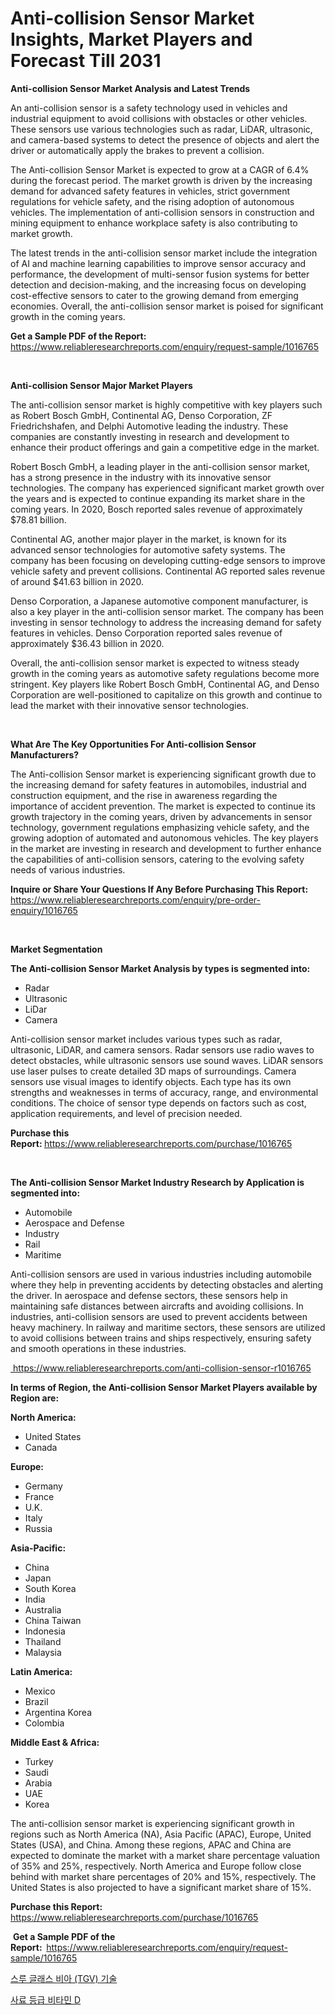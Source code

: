 <p><h1>Anti-collision Sensor Market Insights, Market Players and Forecast Till 2031</h1></p><p><strong>Anti-collision Sensor Market Analysis and Latest Trends</strong></p>
<p><p>An anti-collision sensor is a safety technology used in vehicles and industrial equipment to avoid collisions with obstacles or other vehicles. These sensors use various technologies such as radar, LiDAR, ultrasonic, and camera-based systems to detect the presence of objects and alert the driver or automatically apply the brakes to prevent a collision.</p><p>The Anti-collision Sensor Market is expected to grow at a CAGR of 6.4% during the forecast period. The market growth is driven by the increasing demand for advanced safety features in vehicles, strict government regulations for vehicle safety, and the rising adoption of autonomous vehicles. The implementation of anti-collision sensors in construction and mining equipment to enhance workplace safety is also contributing to market growth.</p><p>The latest trends in the anti-collision sensor market include the integration of AI and machine learning capabilities to improve sensor accuracy and performance, the development of multi-sensor fusion systems for better detection and decision-making, and the increasing focus on developing cost-effective sensors to cater to the growing demand from emerging economies. Overall, the anti-collision sensor market is poised for significant growth in the coming years.</p></p>
<p><strong>Get a Sample PDF of the Report:&nbsp;</strong> <a href="https://www.reliableresearchreports.com/enquiry/request-sample/1016765">https://www.reliableresearchreports.com/enquiry/request-sample/1016765</a></p>
<p>&nbsp;</p>
<p><strong>Anti-collision Sensor Major Market Players</strong></p>
<p><p>The anti-collision sensor market is highly competitive with key players such as Robert Bosch GmbH, Continental AG, Denso Corporation, ZF Friedrichshafen, and Delphi Automotive leading the industry. These companies are constantly investing in research and development to enhance their product offerings and gain a competitive edge in the market.</p><p>Robert Bosch GmbH, a leading player in the anti-collision sensor market, has a strong presence in the industry with its innovative sensor technologies. The company has experienced significant market growth over the years and is expected to continue expanding its market share in the coming years. In 2020, Bosch reported sales revenue of approximately $78.81 billion.</p><p>Continental AG, another major player in the market, is known for its advanced sensor technologies for automotive safety systems. The company has been focusing on developing cutting-edge sensors to improve vehicle safety and prevent collisions. Continental AG reported sales revenue of around $41.63 billion in 2020.</p><p>Denso Corporation, a Japanese automotive component manufacturer, is also a key player in the anti-collision sensor market. The company has been investing in sensor technology to address the increasing demand for safety features in vehicles. Denso Corporation reported sales revenue of approximately $36.43 billion in 2020.</p><p>Overall, the anti-collision sensor market is expected to witness steady growth in the coming years as automotive safety regulations become more stringent. Key players like Robert Bosch GmbH, Continental AG, and Denso Corporation are well-positioned to capitalize on this growth and continue to lead the market with their innovative sensor technologies.</p></p>
<p>&nbsp;</p>
<p><strong>What Are The Key Opportunities For Anti-collision Sensor Manufacturers?</strong></p>
<p><p>The Anti-collision Sensor market is experiencing significant growth due to the increasing demand for safety features in automobiles, industrial and construction equipment, and the rise in awareness regarding the importance of accident prevention. The market is expected to continue its growth trajectory in the coming years, driven by advancements in sensor technology, government regulations emphasizing vehicle safety, and the growing adoption of automated and autonomous vehicles. The key players in the market are investing in research and development to further enhance the capabilities of anti-collision sensors, catering to the evolving safety needs of various industries.</p></p>
<p><strong>Inquire or Share Your Questions If Any Before Purchasing This Report:</strong> <a href="https://www.reliableresearchreports.com/enquiry/pre-order-enquiry/1016765">https://www.reliableresearchreports.com/enquiry/pre-order-enquiry/1016765</a></p>
<p>&nbsp;</p>
<p><strong>Market Segmentation</strong></p>
<p><strong>The Anti-collision Sensor Market Analysis by types is segmented into:</strong></p>
<p><ul><li>Radar</li><li>Ultrasonic</li><li>LiDar</li><li>Camera</li></ul></p>
<p><p>Anti-collision sensor market includes various types such as radar, ultrasonic, LiDAR, and camera sensors. Radar sensors use radio waves to detect obstacles, while ultrasonic sensors use sound waves. LiDAR sensors use laser pulses to create detailed 3D maps of surroundings. Camera sensors use visual images to identify objects. Each type has its own strengths and weaknesses in terms of accuracy, range, and environmental conditions. The choice of sensor type depends on factors such as cost, application requirements, and level of precision needed.</p></p>
<p><strong>Purchase this Report:&nbsp;</strong><a href="https://www.reliableresearchreports.com/purchase/1016765">https://www.reliableresearchreports.com/purchase/1016765</a></p>
<p>&nbsp;</p>
<p><strong>The Anti-collision Sensor Market Industry Research by Application is segmented into:</strong></p>
<p><ul><li>Automobile</li><li>Aerospace and Defense</li><li>Industry</li><li>Rail</li><li>Maritime</li></ul></p>
<p><p>Anti-collision sensors are used in various industries including automobile where they help in preventing accidents by detecting obstacles and alerting the driver. In aerospace and defense sectors, these sensors help in maintaining safe distances between aircrafts and avoiding collisions. In industries, anti-collision sensors are used to prevent accidents between heavy machinery. In railway and maritime sectors, these sensors are utilized to avoid collisions between trains and ships respectively, ensuring safety and smooth operations in these industries.</p></p>
<p><a href="https://www.reliableresearchreports.com/anti-collision-sensor-r1016765">&nbsp;https://www.reliableresearchreports.com/anti-collision-sensor-r1016765</a></p>
<p><strong>In terms of Region, the Anti-collision Sensor Market Players available by Region are:</strong></p>
<p>
    <p> <strong> North America: </strong>
        <ul>
            <li>United States</li>
            <li>Canada</li>
        </ul>
        </p> 
    <p> <strong> Europe: </strong>
        <ul>
            <li>Germany</li>
            <li>France</li>
            <li>U.K.</li>
            <li>Italy</li>
            <li>Russia</li>
        </ul>
        </p> 
    <p> <strong> Asia-Pacific: </strong>
        <ul>
            <li>China</li>
            <li>Japan</li>
            <li>South Korea</li>
            <li>India</li>
            <li>Australia</li>
            <li>China Taiwan</li>
            <li>Indonesia</li>
            <li>Thailand</li>
            <li>Malaysia</li>
        </ul>
        </p> 
    <p> <strong> Latin America: </strong>
        <ul>
            <li>Mexico</li>
            <li>Brazil</li>
            <li>Argentina Korea</li>
            <li>Colombia</li>
        </ul>
        </p> 
    <p> <strong> Middle East & Africa: </strong>
        <ul>
            <li>Turkey</li>
            <li>Saudi</li>
            <li>Arabia</li>
            <li>UAE</li>
            <li>Korea</li>
        </ul>
    </p>
    </p>
<p><p>The anti-collision sensor market is experiencing significant growth in regions such as North America (NA), Asia Pacific (APAC), Europe, United States (USA), and China. Among these regions, APAC and China are expected to dominate the market with a market share percentage valuation of 35% and 25%, respectively. North America and Europe follow close behind with market share percentages of 20% and 15%, respectively. The United States is also projected to have a significant market share of 15%.</p></p>
<p><strong>Purchase this Report: </strong><a href="https://www.reliableresearchreports.com/purchase/1016765">https://www.reliableresearchreports.com/purchase/1016765</a></p>
<p>&nbsp;<strong>Get a Sample PDF of the Report:&nbsp;&nbsp;</strong><a href="https://www.reliableresearchreports.com/enquiry/request-sample/1016765">https://www.reliableresearchreports.com/enquiry/request-sample/1016765</a></p>
<p><strong></strong></p>
<p><p><a href="https://medium.com/@hermanokutneva7878567/%EC%9C%A0%EB%A6%AC%EB%A5%BC-%ED%86%B5%ED%95%9C-%EA%B8%B0%EC%88%A0-%EC%8B%9C%EC%9E%A5%EC%9D%B8-tgv-%EA%B8%B0%EC%88%A0%EC%9D%98-%EB%96%A0%EC%98%A4%EB%A5%B4%EB%8A%94-%ED%8A%B8%EB%A0%8C%EB%93%9C%EC%99%80-2024%EB%85%84%EB%B6%80%ED%84%B0-2031%EB%85%84%EA%B9%8C%EC%A7%80%EC%9D%98-%EB%AF%B8%EB%9E%98-%EC%A0%84%EB%A7%9D-6790cab7240e">스루 글래스 비아 (TGV) 기술</a></p><p><a href="https://medium.com/@fredajerde/%EC%82%AC%EB%A3%8C-%EB%93%B1%EA%B8%89-%EB%B9%84%ED%83%80%EB%AF%BC-d-%EC%8B%9C%EC%9E%A5-%EC%A1%B0%EC%82%AC-%EB%B3%B4%EA%B3%A0%EC%84%9C%EC%97%90%EB%8A%94-2024%EB%85%84%EB%B6%80%ED%84%B0-2031%EB%85%84%EA%B9%8C%EC%A7%80-12-cagr%EB%A1%9C-%EC%98%88%EC%B8%A1%EB%90%9C-%EC%8B%9C%EC%9E%A5-%EA%B7%9C%EB%AA%A8-%EC%A0%90%EC%9C%A0%EC%9C%A8-%EB%B0%8F-%EC%84%B1%EC%9E%A5%EB%A5%A0%EC%97%90-%EB%8C%80%ED%95%9C-%EB%B6%84%EC%84%9D%EC%9D%B4-%ED%8F%AC%ED%95%A8%EB%90%98%EC%96%B4-%EC%9E%88%EC%8A%B5%EB%8B%88%EB%8B%A4-dcc5f3a2b5c4">사료 등급 비타민 D</a></p></p>